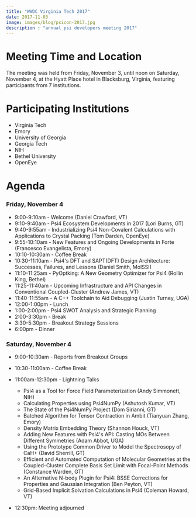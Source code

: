 ```yaml
---
title: "WWDC Virginia Tech 2017"
date: 2017-11-03
image: images/blog/psicon-2017.jpg 
description : "annual psi developers meeting 2017"
---
```


# Meeting Time and Location

The meeting was held from  Friday, November 3, until noon on
Saturday, November 4, at the Hyatt Place hotel in Blacksburg, Virginia,
featuring participants from 7 institutions.

# Participating Institutions

* Virginia Tech
* Emory
* University of Georgia
* Georgia Tech
* NIH
* Bethel University
* OpenEye

# Agenda

### Friday, November 4

* 9:00-9:10am - Welcome (Daniel Crawford, VT)
* 9:10-9:40am - Psi4 Ecosystem Developments in 2017 (Lori Burns, GT)
* 9:40-9:55am - Industrializing Psi4 Non-Covalent Calculations with Applications to Crystal Packing (Tom Darden, OpenEye)
* 9:55-10:10am - New Features and Ongoing Developments in Forte (Francesco Evangelista, Emory)
* 10:10-10:30am - Coffee Break
* 10:30-11:10am - Psi4's DFT and SAPT(DFT) Design Architecture: Successes, Failures, and Lessons (Daniel Smith, MolSSI)
* 11:10-11:25am - PyOptking: A New Geometry Optimizer for Psi4 (Rollin King, Bethel)
* 11:25-11:40am - Upcoming Infrastructure and API Changes in Conventional Coupled-Cluster (Andrew James, VT)
* 11:40-11:55am - A C++ Toolchain to Aid Debugging (Justin Turney, UGA)
* 12:00-1:00pm - Lunch
* 1:00-2:00pm - Psi4 SWOT Analysis and Strategic Planning
* 2:00-3:30pm - Break
* 3:30-5:30pm - Breakout Strategy Sessions
* 6:00pm - Dinner

### Saturday, November 4

* 9:00-10:30am - Reports from Breakout Groups
* 10:30-11:00am - Coffee Break
* 11:00am-12:30pm - Lightning Talks

    * Psi4 as a Tool for Force Field Parameterization (Andy Simmonett, NIH)
    * Calculating Properties using Psi4NumPy (Ashutosh Kumar, VT)
    * The State of the Psi4NumPy Project (Dom Sirianni, GT)
    * Batched Algorithm for Tensor Contraction in Ambit (Tianyuan Zhang, Emory)
    * Density Matrix Embedding Theory (Shannon Houck, VT)
    * Adding New Features with Psi4's API: Casting MOs Between Different Symmetries (Adam Abbot, UGA)
    * Using the Prototype Common Driver to Model the Spectrosopy of CaH+ (David Sherrill, GT)
    * Efficient and Automated Computation of Molecular Geometries at the Coupled-Cluster Complete Basis Set Limit with Focal-Point Methods (Constance Warden, GT)
    * An Alternative N-body Plugin for Psi4: BSSE Corrections for Properties and Gaussian Integration (Ben Peyton, VT)
    * Grid-Based Implicit Solvation Calculations in Psi4 (Coleman Howard, VT) 

* 12:30pm: Meeting adjourned
